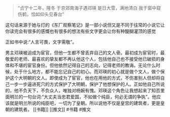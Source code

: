 
>“贞宁十二年，隆冬
于京郊南海子遇邓瑛
是日大雪，满地清白
我于窗中窥伤鹤，恰如仰头见春台”

这句话来源于她与灯的《东厂观察笔记》是一部小说但又是不同于往常的小说它让你读完会有很多的感慨也有很多的想法有些文字更会让你有种醍醐灌顶的感觉

正如书中说:“人言可畏，文字需敬”。

男主邓瑛被迫成为宦官，但他一生都不曾丢弃自己的文人骨。最初成为宦官时，最敬爱的老师、最喜欢的挚友都不再认他这个人，包括他自己也不接受他已破损的身体和不堪的宦官身份。但他依然记得自己的志向，记得老师的教诲。无论什么时候，处于什么地方，都不能忘记自己的初心。而邓瑛的初心就是做个文人，做个保护这个大明朝的文人。即使成为了宦官，他也在用他的方式，不伤害别人但却将自己一步一步逼进死穴的方式保护了大明朝，保护了他想保护的人。正如他自己所说的，他不负天下，不负众人，唯独对杨婉有愧。邓瑛这个角色让我想起来了知否里面明兰的一句台词:“大丈夫当忠君爱国，不如做个纯臣，何必无谓的争执”。他应该就是明兰所说的纯臣吧，一切为了皇朝。所以说他不仅是皇宫的建筑者，更是皇朝的建筑者。
[[书籍]]  [[推文]] #书籍 #推文 


